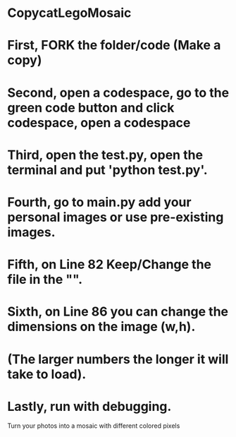 # CopycatLegoMosaic
# First, FORK the folder/code (Make a copy)
# Second, open a codespace, go to the green code button and click codespace, open a codespace
# Third, open the test.py, open the terminal and put 'python test.py'.
# Fourth, go to main.py add your personal images or use pre-existing images.
# Fifth, on Line 82 Keep/Change the file in the "".
# Sixth, on Line 86 you can change the dimensions on the image (w,h).
# (The larger numbers the longer it will take to load).
# Lastly, run with debugging.
Turn your photos into a mosaic with different colored pixels
